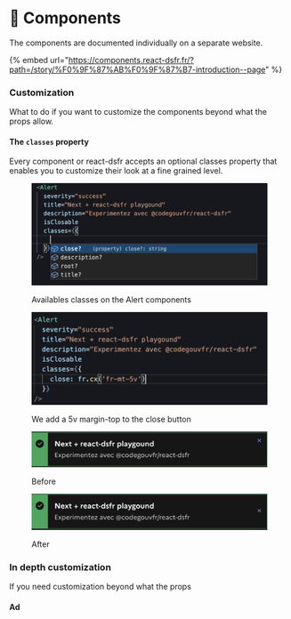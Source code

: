 # 🧩 Components

The components are documented individually on a separate website.

{% embed url="https://components.react-dsfr.fr/?path=/story/%F0%9F%87%AB%F0%9F%87%B7-introduction--page" %}

### Customization

What to do if you want to customize the components beyond what the props allow.

#### The `classes` property

Every component or react-dsfr accepts an optional classes property that enables you to customize their look at a fine grained level.

<figure><img src=".gitbook/assets/image (5).png" alt=""><figcaption><p>Availables classes on the Alert components</p></figcaption></figure>

<figure><img src=".gitbook/assets/image (8) (1).png" alt=""><figcaption><p>We add a 5v margin-top to the close button</p></figcaption></figure>

<figure><img src=".gitbook/assets/image (1).png" alt=""><figcaption><p>Before</p></figcaption></figure>

<figure><img src=".gitbook/assets/image (9).png" alt=""><figcaption><p>After</p></figcaption></figure>

### In depth customization

If you need customization beyond what the props

#### Ad
